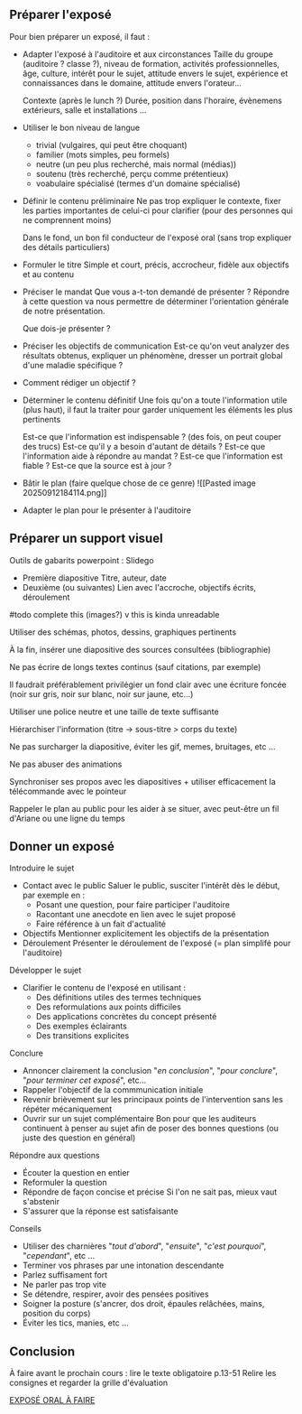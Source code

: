 ## Préparer l'exposé

Pour bien préparer un exposé, il faut : 
-  Adapter l'exposé à l'auditoire et aux circonstances
	Taille du groupe (auditoire ? classe ?), niveau de formation, activités professionnelles, âge, culture, intérêt pour le sujet, attitude envers le sujet, expérience et connaissances dans le domaine, attitude envers l'orateur...
	
	Contexte (après le lunch ?) Durée, position dans l'horaire, évènemens extérieurs, salle et installations ...
-  Utiliser le bon niveau de langue
	-  trivial (vulgaires, qui peut être choquant)
	-  familier (mots simples, peu formels)
	-  neutre (un peu plus recherché, mais normal (médias))
	-  soutenu (très recherché, perçu comme prétentieux)
	-  voabulaire spécialisé (termes d'un domaine spécialisé)
-  Définir le contenu préliminaire
	Ne pas trop expliquer le contexte, fixer les parties importantes de celui-ci pour clarifier (pour des personnes qui ne comprennent moins)
	
	Dans le fond, un bon fil conducteur de l'exposé oral (sans trop expliquer des détails particuliers)
-  Formuler le titre
	Simple et court, précis, accrocheur, fidèle aux objectifs et au contenu
-  Préciser le mandat
	Que vous a-t-ton demandé de présenter ? Répondre à cette question va nous permettre de déterminer l'orientation générale de notre présentation.
	
	Que dois-je présenter ? 
-  Préciser les objectifs de communication
	Est-ce qu'on veut analyzer des résultats obtenus, expliquer un phénomène, dresser un portrait global d'une maladie spécifique ?
-  Comment rédiger un objectif ? 
-  Déterminer le contenu définitif
	Une fois qu'on a toute l'information utile (plus haut), il faut la traiter pour garder uniquement les éléments les plus pertinents
	
	Est-ce que l'information est indispensable ? (des fois, on peut couper des trucs)
	Est-ce qu'il y a besoin d'autant de détails ?
	Est-ce que l'information aide à répondre au mandat ?
	Est-ce que l'information est fiable ?
	Est-ce que la source est à jour ?
-  Bâtir le plan
	(faire quelque chose de ce genre)
	![[Pasted image 20250912184114.png]]
-  Adapter le plan pour le présenter à l'auditoire

## Préparer un support visuel

Outils de gabarits powerpoint : Slidego

-  Première diapositive
	 Titre, auteur, date
-  Deuxième (ou suivantes)
	Lien avec l'accroche, objectifs écrits, déroulement

#todo complete this (images?) v this is kinda unreadable

Utiliser des schémas, photos, dessins, graphiques pertinents

À la fin, insérer une diapositive des sources consultées (bibliographie)

Ne pas écrire de longs textes continus (sauf citations, par exemple)

Il faudrait préférablement privilégier un fond clair avec une écriture foncée (noir sur gris, noir sur blanc, noir sur jaune, etc...)

Utiliser une police neutre et une taille de texte suffisante

Hiérarchiser l'information (titre -> sous-titre > corps du texte)

Ne pas surcharger la diapositive, éviter les gif, memes, bruitages, etc ...

Ne pas abuser des animations

Synchroniser ses propos avec les diapositives + utiliser efficacement la télécommande avec le pointeur

Rappeler le plan au public pour les aider à se situer, avec peut-être un fil d'Ariane ou une ligne du temps

## Donner un exposé

Introduire le sujet
-  Contact avec le public
	Saluer le public, susciter l'intérêt dès le début, par exemple en :
	-  Posant une question, pour faire participer l'auditoire
	-  Racontant une anecdote en lien avec le sujet proposé
	-  Faire référence à un fait d'actualité
-  Objectifs
	Mentionner explicitement les objectifs de la présentation
-  Déroulement
	Présenter le déroulement de l'exposé (= plan simplifé pour l'auditoire)

Développer le sujet
-  Clarifier le contenu de l'exposé en utilisant :
	-  Des définitions utiles des termes techniques
	-  Des reformulations aux points difficiles
	-  Des applications concrètes du concept présenté
	-  Des exemples éclairants
	-  Des transitions explicites

Conclure
-  Annoncer clairement la conclusion
	"*en conclusion*", "*pour conclure*", "*pour terminer cet exposé*", etc...
-  Rappeler l'objectif de la commmunication initiale
-  Revenir brièvement sur les principaux points de l'intervention sans les répéter mécaniquement
-  Ouvrir sur un sujet complémentaire
	Bon pour que les auditeurs continuent à penser au sujet afin de poser des bonnes questions (ou juste des question en général)

Répondre aux questions
-  Écouter la question en entier
-  Reformuler la question
-  Répondre de façon concise et précise
	Si l'on ne sait pas, mieux vaut s'abstenir
-  S'assurer que la réponse est satisfaisante

Conseils
 - Utiliser des charnières
	 "*tout d'abord*", "*ensuite*", "*c'est pourquoi*", "*cependant*", etc ...
-  Terminer vos phrases par une intonation descendante
-  Parlez suffisament fort
-  Ne parler pas trop vite
-  Se détendre, respirer, avoir des pensées positives
-  Soigner la posture (s'ancrer, dos droit, épaules relâchées, mains, position du corps)
-  Éviter les tics, manies, etc ...


## Conclusion

À faire avant le prochain cours : lire le texte obligatoire p.13-51
Relire les consignes et regarder la grille d'évaluation

[EXPOSÉ ORAL À FAIRE](https://ena.etsmtl.ca/pluginfile.php/2337087/mod_resource/content/5/COM120-E%CC%81nonce%CC%81%20expose%CC%81%201.pdf)
